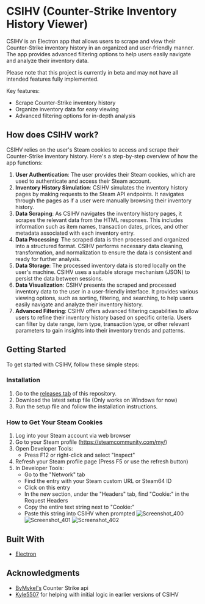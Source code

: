 # CSIHV (Counter-Strike Inventory History Viewer)
CSIHV is an Electron app that allows users to scrape and view their Counter-Strike inventory history in an organized and user-friendly manner. The app provides advanced filtering options to help users easily navigate and analyze their inventory data.

Please note that this project is currently in beta and may not have all intended features fully implemented.

Key features:

-   Scrape Counter-Strike inventory history
-   Organize inventory data for easy viewing
-   Advanced filtering options for in-depth analysis

## How does CSIHV work?
CSIHV relies on the user's Steam cookies to access and scrape their Counter-Strike inventory history. Here's a step-by-step overview of how the app functions:

1.  **User Authentication**: The user provides their Steam cookies, which are used to authenticate and access their Steam account.
2.  **Inventory History Simulation**: CSIHV simulates the inventory history pages by making requests to the Steam API endpoints. It navigates through the pages as if a user were manually browsing their inventory history.
3.  **Data Scraping**: As CSIHV navigates the inventory history pages, it scrapes the relevant data from the HTML responses. This includes information such as item names, transaction dates, prices, and other metadata associated with each inventory entry.
4.  **Data Processing**: The scraped data is then processed and organized into a structured format. CSIHV performs necessary data cleaning, transformation, and normalization to ensure the data is consistent and ready for further analysis.
5.  **Data Storage**: The processed inventory data is stored locally on the user's machine. CSIHV uses a suitable storage mechanism (JSON) to persist the data between sessions.
6.  **Data Visualization**: CSIHV presents the scraped and processed inventory data to the user in a user-friendly interface. It provides various viewing options, such as sorting, filtering, and searching, to help users easily navigate and analyze their inventory history.
7.  **Advanced Filtering**: CSIHV offers advanced filtering capabilities to allow users to refine their inventory history based on specific criteria. Users can filter by date range, item type, transaction type, or other relevant parameters to gain insights into their inventory trends and patterns.

## Getting Started
To get started with CSIHV, follow these simple steps:

### Installation

1.  Go to the [releases tab](https://github.com/Mantequilla53/CSIH-Viewer/releases) of this repository.
2.  Download the latest setup file (Only works on Windows for now)
3.  Run the setup file and follow the installation instructions.

### How to Get Your Steam Cookies
   1. Log into your Steam account via web browser
   2. Go to your Steam profile (https://steamcommunity.com/my/)
   3. Open Developer Tools:
      * Press F12 or right-click and select "Inspect"
   4. Refresh your Steam profile page (Press F5 or use the refresh button)
   5. In Developer Tools:
      * Go to the "Network" tab
      * Find the entry with your Steam custom URL or Steam64 ID
      * Click on this entry
      * In the new section, under the "Headers" tab, find "Cookie:" in the Request Headers
      * Copy the entire text string next to "Cookie:"
      * Paste this string into CSIHV when prompted
![Screenshot_400](https://github.com/Mantequilla53/CSIH-Viewer/assets/77872710/cab3cd95-4854-49ec-bff1-7275cfcb9881)
![Screenshot_401](https://github.com/Mantequilla53/CSIH-Viewer/assets/77872710/a6336397-3c22-402d-80d6-104c58785468)
![Screenshot_402](https://github.com/Mantequilla53/CSIH-Viewer/assets/77872710/36105531-8e45-4acd-9de5-2ad8c4ce4dfd)

## Built With

* [Electron](https://www.electronjs.org/)

## Acknowledgments

* [ByMykel's](https://github.com/ByMykel/CSGO-API) Counter Strike api
* [Kyle5507](https://github.com/kyle5507) for helping with initial logic in earlier versions of CSIHV
